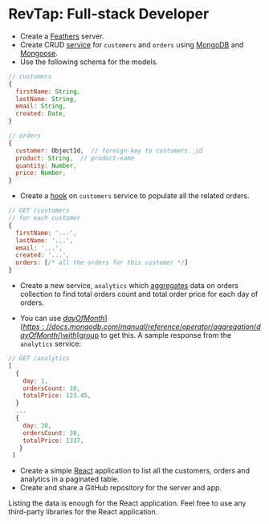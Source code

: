 # RevTap: Full-stack Developer

* Create a [Feathers](https://feathersjs.com/) server.
* Create CRUD [service](https://docs.feathersjs.com/api/services.html) for `customers` and `orders` using [MongoDB](https://www.mongodb.com/) and [Mongoose](https://github.com/feathersjs-ecosystem/feathers-mongoose).
* Use the following schema for the models.

```javascript
// customers
{
  firstName: String,
  lastName: String,
  email: String,
  created: Date,
}

// orders
{
  customer: ObjectId,  // foreign-key to customers._id
  product: String,  // product-name
  quantity: Number,
  price: Number,
}

```

* Create a [hook](https://docs.feathersjs.com/api/hooks.html) on `customers` service to populate all the related orders.
```javascript
// GET /customers
// for each customer
{
  firstName: '...',
  lastName: '...',
  email: '...',
  created: '...',
  orders: [/* all the orders for this customer */]
}
```

* Create a new service, `analytics` which [aggregates](https://docs.mongodb.com/manual/aggregation/) data on orders collection to find total orders count and total order price for each day of orders.

* You can use [$dayOfMonth](https://docs.mongodb.com/manual/reference/operator/aggregation/dayOfMonth/) with [$group](https://docs.mongodb.com/manual/reference/operator/aggregation/group/) to get this. A sample response from the `analytics` service:

```javascript
// GET /analytics
[
  {
    day: 1,
    ordersCount: 10,
    totalPrice: 123.45,
  }
  ...
  {
    day: 30,
    ordersCount: 30,
    totalPrice: 1337,
   }
 ]
```

* Create a simple [React](https://reactjs.org/) application to list all the customers, orders and analytics in a paginated table.
* Create and share a GitHub repository for the server and app.

Listing the data is enough for the React application. Feel free to use any third-party libraries for the React application.
